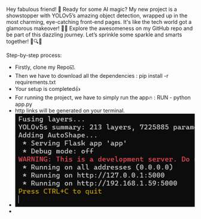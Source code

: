 Hey fabulous friend! 🌸
Ready for some AI magic? My new project is a showstopper with YOLOv5’s amazing object detection, 
wrapped up in the most charming, eye-catching front-end pages. It's like the tech world got a glamorous makeover! 💖✨
Explore the awesomeness on my GitHub repo and be part of this dazzling journey. Let’s sprinkle some sparkle and smarts
together! 🌟🔍🎉

Step-by-step process:
 - Firstly, clone my Repo☑️.
 - Then we have to download all the dependencies : pip install -r requirements.txt
 - Your setup is completed👍
 - For running the project, we have to simply run the app🔥 : RUN - python app.py
 - http links will be generated on your terminal.
 - ![Terminal](assets/photo/qafb.png)
 - 
